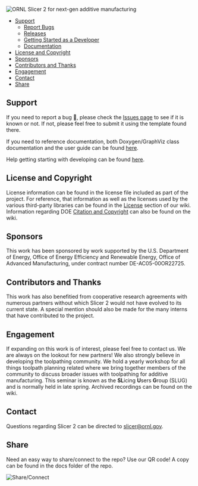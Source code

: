![ORNL Slicer 2 for next-gen additive manufacturing](doc/Slicer2.gif)

- [Support](#support)
  - [Report Bugs](https://github.com/ORNLSlicer/Slicer-2/issues)
  - [Releases](https://github.com/ORNLSlicer/Slicer-2/wiki/Previous%20Releases)
  - [Getting Started as a Developer](https://github.com/ORNLSlicer/Slicer-2/wiki/Getting-Started-as-a-Developer)
  - [Documentation](https://github.com/ORNLSlicer/Slicer-2/wiki/Slicer%202%20Documentation)
- [License and Copyright](#license-and-copyright)
- [Sponsors](#sponsors)
- [Contributors and Thanks](#contributors-and-thanks)
- [Engagement](#Engagement)
- [Contact](#contact)
- [Share](#share)

## Support

If you need to report a bug :bug:, please check the [Issues page](https://github.com/ORNLSlicer/Slicer-2/issues) to see if it is known or not. If not, please feel free to submit it using the template found there.

If you need to reference documentation, both Doxygen/GraphViz class documentation and the user guide can be found [here](https://github.com/ORNLSlicer/Slicer-2/wiki/Slicer%202%20Documentation).

Help getting starting with developing can be found [here](https://github.com/ORNLSlicer/Slicer-2/wiki/Getting-Started-as-a-Developer).

## License and Copyright

License information can be found in the license file included as part of the project. For reference, that information as well as the licenses used by the various third-party libraries can be found in the [License](https://github.com/ORNLSlicer/Slicer-2/wiki/Slicer%202%20License%20and%20Library%20Licenses) section of our wiki.
Information regarding DOE [Citation and Copyright](https://github.com/ORNLSlicer/Slicer-2/wiki/Slicer%202%20Citation%20and%20Copyright%20Information) can also be found on the wiki.

## Sponsors

This work has been sponsored by work supported by the U.S. Department of Energy, Office of Energy Efficiency and Renewable Energy, Office of Advanced Manufacturing, under contract number DE-AC05-00OR22725.

## Contributors and Thanks

This work has also benefitied from cooperative research agreements with numerous partners without which Slicer 2 would not have evolved to its current state. A special mention should also be made for the many interns that have contributed to the project.

## Engagement

If expanding on this work is of interest, please feel free to contact us. We are always on the lookout for new partners! We also strongly believe in developing the toolpathing community. We hold a yearly workshop for all things toolpath planning related where we bring together members of the community to discuss broader issues with toolpathing for additive manufacturing. This seminar is known as the **SL**icing **U**sers **G**roup (SLUG) and is normally held in late spring. Archived recordings can be found on the wiki.

## Contact

Questions regarding Slicer 2 can be directed to slicer@ornl.gov.

## Share
Need an easy way to share/connect to the repo? Use our QR code! A copy can be found in the docs folder of the repo.

![Share/Connect](doc/Slicer2QR.png)
